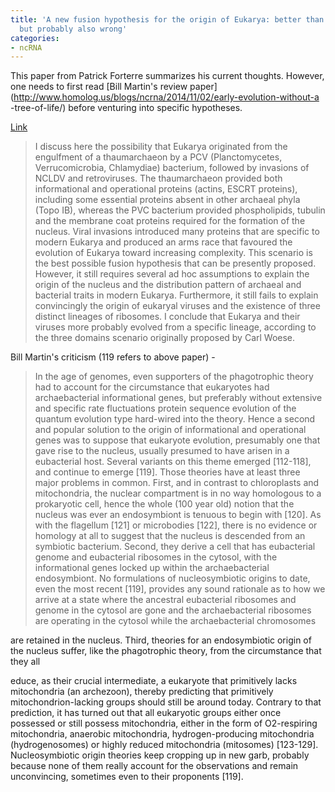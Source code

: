 ```yaml
---
title: 'A new fusion hypothesis for the origin of Eukarya: better than previous ones,
  but probably also wrong'
categories:
- ncRNA
---
```

This paper from Patrick Forterre summarizes his current thoughts. However, one
needs to first read [Bill Martin's review
paper](http://www.homolog.us/blogs/ncrna/2014/11/02/early-evolution-without-a
-tree-of-life/) before venturing into specific hypotheses.
<!--more-->

[Link](http://www.ncbi.nlm.nih.gov/pubmed/21034817)

> I discuss here the possibility that Eukarya originated from the engulfment
of a thaumarchaeon by a PCV (Planctomycetes, Verrucomicrobia, Chlamydiae)
bacterium, followed by invasions of NCLDV and retroviruses. The thaumarchaeon
provided both informational and operational proteins (actins, ESCRT proteins),
including some essential proteins absent in other archaeal phyla (Topo IB),
whereas the PVC bacterium provided phospholipids, tubulin and the membrane
coat proteins required for the formation of the nucleus. Viral invasions
introduced many proteins that are specific to modern Eukarya and produced an
arms race that favoured the evolution of Eukarya toward increasing complexity.
This scenario is the best possible fusion hypothesis that can be presently
proposed. However, it still requires several ad hoc assumptions to explain the
origin of the nucleus and the distribution pattern of archaeal and bacterial
traits in modern Eukarya. Furthermore, it still fails to explain convincingly
the origin of eukaryal viruses and the existence of three distinct lineages of
ribosomes. I conclude that Eukarya and their viruses more probably evolved
from a specific lineage, according to the three domains scenario originally
proposed by Carl Woese.

Bill Martin's criticism (119 refers to above paper) -

> In the age of genomes, even supporters of the phagotrophic theory had to
account for the circumstance that eukaryotes had archaebacterial informational
genes, but preferably without extensive and specific rate fluctuations protein
sequence evolution of the quantum evolution type hard-wired into the theory.
Hence a second and popular solution to the origin of informational and
operational genes was to suppose that eukaryote evolution, presumably one that
gave rise to the nucleus, usually presumed to have arisen in a eubacterial
host. Several variants on this theme emerged [112-118], and continue to emerge
[119]. Those theories have at least three major problems in common. First, and
in contrast to chloroplasts and mitochondria, the nuclear compartment is in no
way homologous to a prokaryotic cell, hence the whole (100 year old) notion
that the nucleus was ever an endosymbiont is tenuous to begin with [120]. As
with the flagellum [121] or microbodies [122], there is no evidence or
homology at all to suggest that the nucleus is descended from an symbiotic
bacterium. Second, they derive a cell that has eubacterial genome and
eubacterial ribosomes in the cytosol, with the informational genes locked up
within the archaebacterial endosymbiont. No formulations of nucleosymbiotic
origins to date, even the most recent [119], provides any sound rationale as
to how we arrive at a state where the ancestral eubacterial ribosomes and
genome in the cytosol are gone and the archaebacterial ribosomes are operating
in the cytosol while the archaebacterial chromosomes

are retained in the nucleus. Third, theories for an endosymbiotic origin of
the nucleus suffer, like the phagotrophic theory, from the circumstance that
they all

educe, as their crucial intermediate, a eukaryote that primitively lacks
mitochondria (an archezoon), thereby predicting that primitively
mitochondrion-lacking groups should still be around today. Contrary to that
prediction, it has turned out that all eukaryotic groups either once possessed
or still possess mitochondria, either in the form of O2-respiring
mitochondria, anaerobic mitochondria, hydrogen-producing mitochondria
(hydrogenosomes) or highly reduced mitochondria (mitosomes) [123-129].
Nucleosymbiotic origin theories keep cropping up in new garb, probably because
none of them really account for the observations and remain unconvincing,
sometimes even to their proponents [119].

